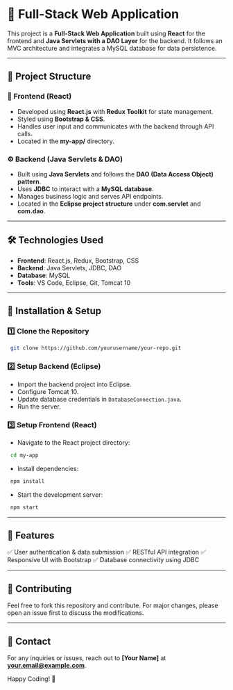 # 🚀 Full-Stack Web Application

This project is a **Full-Stack Web Application** built using **React** for the frontend and **Java Servlets with a DAO Layer** for the backend. It follows an MVC architecture and integrates a MySQL database for data persistence.

---

## 📌 Project Structure

### 🎨 Frontend (React)
- Developed using **React.js** with **Redux Toolkit** for state management.
- Styled using **Bootstrap & CSS**.
- Handles user input and communicates with the backend through API calls.
- Located in the **my-app/** directory.

### ⚙️ Backend (Java Servlets & DAO)
- Built using **Java Servlets** and follows the **DAO (Data Access Object) pattern**.
- Uses **JDBC** to interact with a **MySQL database**.
- Manages business logic and serves API endpoints.
- Located in the **Eclipse project structure** under **com.servlet** and **com.dao**.

---

## 🛠️ Technologies Used
- **Frontend**: React.js, Redux, Bootstrap, CSS
- **Backend**: Java Servlets, JDBC, DAO
- **Database**: MySQL
- **Tools**: VS Code, Eclipse, Git, Tomcat 10

---

## 🔧 Installation & Setup
### 1️⃣ Clone the Repository
```sh
 git clone https://github.com/yourusername/your-repo.git
```

### 2️⃣ Setup Backend (Eclipse)
- Import the backend project into Eclipse.
- Configure Tomcat 10.
- Update database credentials in `DatabaseConnection.java`.
- Run the server.

### 3️⃣ Setup Frontend (React)
- Navigate to the React project directory:
```sh
 cd my-app
```
- Install dependencies:
```sh
 npm install
```
- Start the development server:
```sh
 npm start
```

---

## 📌 Features
✅ User authentication & data submission
✅ RESTful API integration
✅ Responsive UI with Bootstrap
✅ Database connectivity using JDBC

---

## 🤝 Contributing
Feel free to fork this repository and contribute. For major changes, please open an issue first to discuss the modifications.

---

## 📩 Contact
For any inquiries or issues, reach out to **[Your Name]** at **your.email@example.com**.

Happy Coding! 🚀

